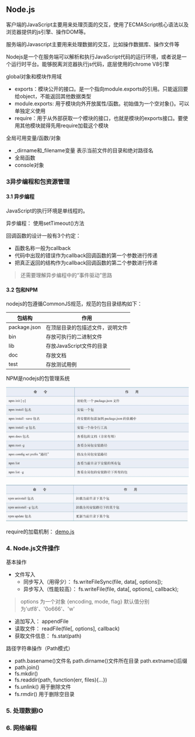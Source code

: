 ## Node.js

客户端的JavaScript主要用来处理页面的交互，使用了ECMAScript核心语法以及浏览器提供的js引擎、操作DOM等。

服务端的Javascript主要用来处理数据的交互，比如操作数据库、操作文件等

Nodejs是一个在服务端可以解析和执行JavaScript代码的运行环境，或者说是一个运行时平台。能够脱离浏览器执行js代码，底层使用的chrome V8引擎


global对象和模块作用域
- exports：模块公开的接口。是一个指向module.exports的引用。只能返回要给object，不能返回其他数据类型
- module.exports: 用于模块向外开放属性/函数。初始值为一个空对象{}。可以单独定义使用
- require：用于从外部获取一个模块的接口，也就是模块的exports接口。要使用其他模块就得先用require加载这个模块

全局可用变量/函数/对象
- _dirname和_filename变量 表示当前文件的目录和绝对路径名
- 全局函数
- console对象

### 3异步编程和包资源管理
#### 3.1 异步编程
JavaScript的执行环境是单线程的。

异步编程： 使用setTimeout()方法

回调函数的设计一般有3个约定：
- 函数名称一般为callback
- 代码中出现的错误作为callback回调函数的第一个参数进行传递
- 把真正返回的结构作为callback回调函数的第二个参数进行传递

> 还需要理解异步编程中的“事件驱动”思路

#### 3.2 包和NPM
nodejs的包遵循CommonJS规范，规范的包目录结构如下：

包结构 | 作用
--- | ---
package.json | 在顶层目录的包描述文件，说明文件
bin | 存放可执行的二进制文件
lib | 存放JavaScript文件的目录
doc | 存放文档
test | 存放测试用例


NPM是nodejs的包管理系统

![image](img/npm常用命令1.png)

![image](img/npm常用命令2.png)

require的加载机制： [demo.js](code/chap03/lib/demo.js)

### 4. Node.js文件操作
基本操作
- 文件写入
    - 同步写入（用得少）： fs.writeFileSync(file, data[, options]);
    - 异步写入（性能较高）： fs.writeFile(file, data[, options], callback);
> options 为一个对象 {encoding, mode, flag} 默认值分别为'utf8'、'0o666'、'w'
- 追加写入： appendFile
- 读取文件： readFile(file[, options], callback)
- 获取文件信息： fs.stat(path)

路径字符串操作（Path模式）
- path.basename()文件名 path.dirname()文件所在目录 path.extname()后缀
- path.join() 
- fs.mkdir() 
- fs.readdir(path, function(err, files){...})
- fs.unlink() 用于删除文件
- fs.rmdir() 用于删除空目录

### 5. 处理数据IO


### 6. 网络编程